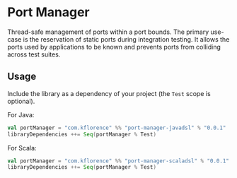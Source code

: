 # Port Manager
Thread-safe management of ports within a port bounds. The primary use-case is the reservation of static ports during integration testing. It allows the ports used by applications to be known and prevents ports from colliding across test suites.

## Usage
Include the library as a dependency of your project (the `Test` scope is optional).

For Java:
```sbt
val portManager = "com.kflorence" %% "port-manager-javadsl" % "0.0.1"
libraryDependencies ++= Seq(portManager % Test)
```

For Scala:
```sbt
val portManager = "com.kflorence" %% "port-manager-scaladsl" % "0.0.1"
libraryDependencies ++= Seq(portManager % Test)
```
